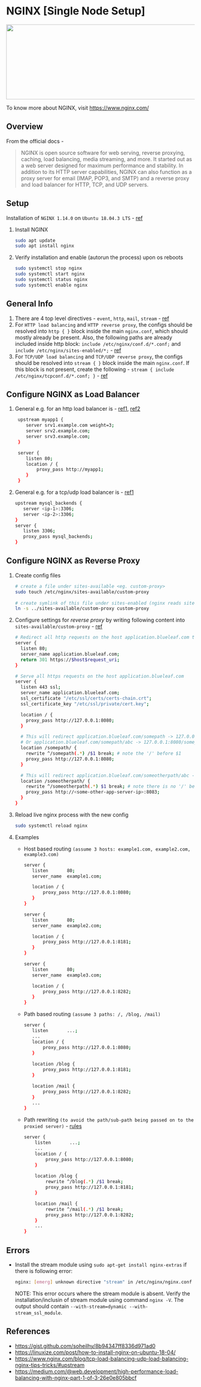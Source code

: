 # NGINX [Single Node Setup]
<img src="https://github.com/abhishektripathi24/platform-setup/blob/master/nginx/images/nginx-logo.png" width="550" height="200"/>

To know more about NGINX, visit https://www.nginx.com/

## Overview
From the official docs -

> NGINX is open source software for web serving, reverse proxying, caching, load balancing, media streaming, and more. It started out as a web server designed for maximum performance and stability. In addition to its HTTP server capabilities, NGINX can also function as a proxy server for email (IMAP, POP3, and SMTP) and a reverse proxy and load balancer for HTTP, TCP, and UDP servers.

## Setup
Installation of `NGINX 1.14.0` on `Ubuntu 18.04.3 LTS` - [ref](https://www.nginx.com/resources/wiki/start/topics/tutorials/install/)

1. Install NGINX
    ```bash
    sudo apt update
    sudo apt install nginx 
    ```

2. Verify installation and enable (autorun the process) upon os reboots
    ```bash
    sudo systemctl stop nginx
    sudo systemctl start nginx
    sudo systemctl status nginx
    sudo systemctl enable nginx
    ``` 

## General Info
1. There are 4 top level directives - `event`, `http`, `mail`, `stream` - [ref](https://docs.nginx.com/nginx/admin-guide/basic-functionality/managing-configuration-files/#contexts)
2. For `HTTP load balancing` and `HTTP reverse proxy`, the configs should be resolved into `http { }` block inside the main `nginx.conf`, which should mostly already be present. Also, the following paths are already included inside http block: `include /etc/nginx/conf.d/*.conf;` and `include /etc/nginx/sites-enabled/*;` - [ref](https://docs.nginx.com/nginx/admin-guide/load-balancer/http-load-balancer/) 
3. For `TCP/UDP load balancing` and `TCP/UDP reverse proxy`, the configs should be resolved into `stream { }` block inside the main `nginx.conf`. If this block is not present, create the following - `stream { include /etc/nginx/tcpconf.d/*.conf; }` - [ref](https://docs.nginx.com/nginx/admin-guide/load-balancer/tcp-udp-load-balancer/)

## Configure NGINX as Load Balancer
1. General e.g. for an http load balancer is - [ref1](http://nginx.org/en/docs/http/load_balancing.html), [ref2](http://nginx.org/en/docs/http/ngx_http_upstream_module.html) 
    ```bash
     upstream myapp1 {
        server srv1.example.com weight=3;
        server srv2.example.com;
        server srv3.example.com;
     }

     server {
        listen 80;
        location / {
            proxy_pass http://myapp1;
        }
     }
    ```

2. General e.g. for a tcp/udp load balancer is - [ref1](https://www.nginx.com/blog/tcp-load-balancing-udp-load-balancing-nginx-tips-tricks/#upstream)
    ```bash
    upstream mysql_backends {
       server <ip-1>:3306;
       server <ip-2>:3306;
    }
    server {
       listen 3306;
       proxy_pass mysql_backends;
    }
    ```

## Configure NGINX as Reverse Proxy
1. Create config files
    ```bash
    # create a file under sites-available <eg. custom-proxy>
    sudo touch /etc/nginx/sites-available/custom-proxy
      
    # create symlink of this file under sites-enabled (nginx reads sites-enabled for configs)
    ln -s ../sites-available/custom-proxy custom-proxy
   ```
   
2. Configure settings for *reverse proxy* by writing following content into `sites-available/custom-proxy` - [ref](https://docs.nginx.com/nginx/admin-guide/web-server/reverse-proxy/) 
    ```bash
    # Redirect all http requests on the host application.blueleaf.com to https
    server {
      listen 80;
      server_name application.blueleaf.com;
      return 301 https://$host$request_uri;
    }
   
    # Serve all https requests on the host application.blueleaf.com
    server {
      listen 443 ssl;
      server_name application.blueleaf.com;
      ssl_certificate "/etc/ssl/certs/certs-chain.crt";
      ssl_certificate_key "/etc/ssl/private/cert.key";
    
      location / {
        proxy_pass http://127.0.0.1:8080;
      }
    
      # This will redirect application.blueleaf.com/somepath -> 127.0.0.1:8080/somepath
      # Or application.blueleaf.com/somepath/abc -> 127.0.0.1:8080/somepath//abc (Hence the error due to //) 
      location /somepath/ {
        rewrite ^/somepath(.*) /$1 break; # note the '/' before $1
        proxy_pass http://127.0.0.1:8080;
      }
    
      # This will redirect application.blueleaf.com/someotherpath/abc -> 127.0.0.1:8080/somepath/abc
      location /someotherpath/ {
        rewrite ^/someotherpath(.*) $1 break; # note there is no '/' before $1
        proxy_pass http://<some-other-app-server-ip>:8083;
      }
    }
    ```

3. Reload live nginx process with the new config
    ```bash
   sudo systemctl reload nginx 
   ``` 

4. Examples
    * Host based routing `(assume 3 hosts: example1.com, example2.com, example3.com)`
        ```bash
        server {
           listen       80;
           server_name  example1.com;
       
           location / {
               proxy_pass http://127.0.0.1:8080;
           }
        }
       
       server {
           listen       80;
           server_name  example2.com;
       
           location / {
               proxy_pass http://127.0.0.1:8181;
           }
       }
       
       server {
           listen       80;
           server_name  example3.com;
       
           location / {
               proxy_pass http://127.0.0.1:8282;
           }
       }
        ```
   
    * Path based routing `(assume 3 paths: /, /blog, /mail)`
        ```bash
        server {
           listen       ...;
           ...
           location / {
               proxy_pass http://127.0.0.1:8080;
           }
           
           location /blog {
               proxy_pass http://127.0.0.1:8181;
           }
       
           location /mail {
               proxy_pass http://127.0.0.1:8282;
           }
           ...
        }
        ```
   
   * Path rewriting `(to avoid the path/sub-path being passed on to the proxied server)` - [rules](https://www.nginx.com/blog/creating-nginx-rewrite-rules/)
       ```bash
       server {
           listen       ...;
           ...
           location / {
               proxy_pass http://127.0.0.1:8080;
           }
           
           location /blog {
               rewrite ^/blog(.*) /$1 break;
               proxy_pass http://127.0.0.1:8181;
           }
       
           location /mail {
               rewrite ^/mail(.*) /$1 break;
               proxy_pass http://127.0.0.1:8282;
           }
           ...
       }
       ```
        
## Errors
* Install the stream module using `sudo apt-get install nginx-extras` if there is following error:
     ```bash
     nginx: [emerg] unknown directive "stream" in /etc/nginx/nginx.conf
    ```
    NOTE: This error occurs where the stream module is absent. Verify the installation/inclusin of stream module using command `nginx -V`. The output should contain `--with-stream=dynamic --with-stream_ssl_module`.

## References
* https://gist.github.com/soheilhy/8b94347ff8336d971ad0
* https://linuxize.com/post/how-to-install-nginx-on-ubuntu-18-04/
* https://www.nginx.com/blog/tcp-load-balancing-udp-load-balancing-nginx-tips-tricks/#upstream
* https://medium.com/@web.development/high-performance-load-balancing-with-nginx-part-1-of-3-26e0e805bbcf